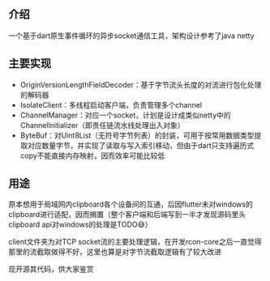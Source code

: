 ## 介绍 
一个基于dart原生事件循环的异步socket通信工具，架构设计参考了java netty

## 主要实现
*   OriginVersionLengthFieldDecoder：基于字节流头长度的对流进行包化处理的解码器
*   IsolateClient：多线程启动客户端，负责管理多个channel
*   ChannelManager：对应一个socket，计划是设计成类似netty中的ChannelInitializer（即责任链流水线处理出入对象）
*   ByteBuf：对Uint8List（无符号字节列表）的封装，可用于按常用数据类型提取对应数量字节，并实现了读取与写入索引移动，但由于dart只支持遍历式copy不能直接内存映射，因而效率可能比较低

## 用途
原本想用于局域网内clipboard各个设备间的互通，后因flutter未对windows的clipboard进行适配，因而搁置（整个客户端和后端写到一半才发现源码里头clipboard api对windows的处理是TODO😅）

client文件夹为对TCP socket流的主要处理逻辑，在开发rcon-core之后一直觉得那里的流截取做得不好，这里也算是对字节流截取逻辑有了较大改进

现开源其代码，供大家鉴赏


